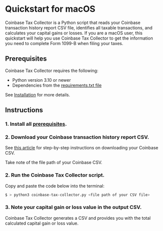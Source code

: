 # Quickstart for macOS

Coinbase Tax Collector is a Python script that reads your Coinbase transaction history report CSV file, identifies all taxable transactions, and calculates your capital gains or losses. If you are a macOS user, this quickstart will help you use Coinbase Tax Collector to get the information you need to complete Form 1099-B when filing your taxes.

## Prerequisites

Coinbase Tax Collector requires the following:

* Python version 3.10 or newer
* Dependencies from the [requirements.txt file](https://github.com/ydeleon6/coinbase-tax-collector/blob/main/requirements.txt)

See [Installation](https://github.com/mdoming10/coinbase-tax-collector/blob/main/documentation/installation.md) for more details.

## Instructions

### 1. Install all [prerequisites](https://github.com/mdoming10/coinbase-tax-collector/blob/main/documentation/installation.md).

### 2. Download your Coinbase transaction history report CSV.

See [this article](https://help.coinbase.com/en/commerce/managing-account/transaction-reporting#download-reports) for step-by-step instructions on downloading your Coinbase CSV.

Take note of the file path of your Coinbase CSV.

### 2. Run the Coinbase Tax Collector script.

Copy and paste the code below into the terminal:

```sh
$ > python3 coinbase-tax-collector.py <file path of your CSV file>
```

### 3.  Note your capital gain or loss value in the output CSV.

Coinbase Tax Collector generates a CSV and provides you with the total calculated capital gain or loss value.

